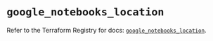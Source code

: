 # `google_notebooks_location`

Refer to the Terraform Registry for docs: [`google_notebooks_location`](https://registry.terraform.io/providers/hashicorp/google/6.27.0/docs/resources/notebooks_location).
